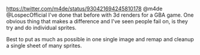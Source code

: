 https://twitter.com/m4de/status/930421694245810178 @m4de @LospecOfficial I've done that before with 3d renders for a GBA game. One obvious thing that makes a difference and I've seen people fail on, is they try and do individual sprites.

Best to put as much as possible in one single image and remap and cleanup a single sheet of many sprites.